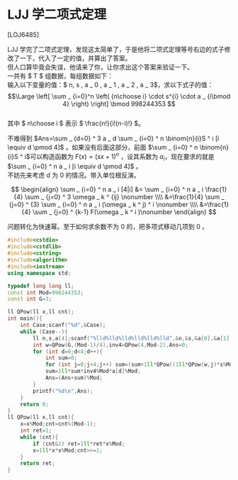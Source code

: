 # LJJ 学二项式定理
[LOJ6485]

LJJ 学完了二项式定理，发现这太简单了，于是他将二项式定理等号右边的式子修改了一下，代入了一定的值，并算出了答案。  
但人口算毕竟会失误，他请来了你，让你求出这个答案来验证一下。  
一共有 $ T $ 组数据，每组数据如下：  
输入以下变量的值：$ n, s , a _ 0 , a _ 1 , a _ 2 , a _ 3$，求以下式子的值：
$$\Large \left[ \sum _ {i=0}^n \left( {n\choose i} \cdot s^{i} \cdot a _ {i\bmod 4} \right)     \right] \bmod 998244353 $$  
其中 $ n\choose i $ 表示 $ \frac{n!}{i!(n-i)!} $。

不难得到 $Ans=\sum _ {d=0} ^ 3 a _ d \sum _ {i=0} ^ n \binom{n}{i}S ^ i [i \equiv d \pmod 4]$ 。如果没有后面这部分，前面 $\sum _ {i=0} ^ n \binom{n}{i}S ^ i$可以构造函数为 $F(x)=(sx+1)^n$ ，设其系数为 $a _ i$，现在要求的就是 $\sum _ {i=0} ^ n a _ i [i \equiv d \pmod 4]$ 。  
不妨先来考虑 d 为 0 的情况。带入单位根反演。

$$
\begin{align}
\sum _ {i=0} ^ n a _ i [4|i] &= \sum _ {i=0} ^ n a _ i \frac{1}{4} \sum _ {j=0} ^ 3 \omega _ k ^ {ij} \nonumber \\\\
&=\frac{1}{4} \sum _ {j=0} ^ {3} \sum _ {i=0} ^ n a _ i (\omega _ k ^ j) ^ i \nonumber \\\\
&=\frac{1}{4} \sum _ {j=0} ^ {k-1} F(\omega _ k ^ i )\nonumber
\end{align}
$$

问题转化为快速幂。至于如何求余数不为 0 的，把多项式移动几项到 0 。

```cpp
#include<cstdio>
#include<cstdlib>
#include<cstring>
#include<algorithm>
#include<iostream>
using namespace std;

typedef long long ll;
const int Mod=998244353;
const int G=3;

ll QPow(ll x,ll cnt);
int main(){
    int Case;scanf("%d",&Case);
    while (Case--){
        ll n,s,a[4];scanf("%lld%lld%lld%lld%lld%lld",&n,&s,&a[0],&a[1],&a[2],&a[3]);
        int w=QPow(G,(Mod-1)/4),inv4=QPow(4,Mod-2),Ans=0;
        for (int d=0;d<4;d++){
            int sum=0;
            for (int j=0;j<4;j++) sum=(sum+1ll*QPow((1ll*QPow(w,j)*s%Mod+1),n)*QPow(w,4-j*d%4)%Mod)%Mod;
            sum=1ll*sum*inv4%Mod*a[d]%Mod;
            Ans=(Ans+sum)%Mod;
        }
        printf("%d\n",Ans);
    }
    return 0;
}
ll QPow(ll x,ll cnt){
    x=x%Mod;cnt=cnt%(Mod-1);
    int ret=1;
    while (cnt){
        if (cnt&1) ret=1ll*ret*x%Mod;
        x=1ll*x*x%Mod;cnt>>=1;
    }
    return ret;
}
```
